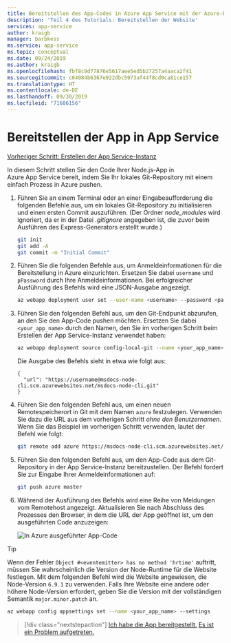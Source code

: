 ```yaml
---
title: Bereitstellen des App-Codes in Azure App Service mit der Azure-Befehlszeilenschnittstelle (Azure CLI)
description: 'Teil 4 des Tutorials: Bereitstellen der Website'
services: app-service
author: kraigb
manager: barbkess
ms.service: app-service
ms.topic: conceptual
ms.date: 09/24/2019
ms.author: kraigb
ms.openlocfilehash: fbf8c9d77876e5617aee5ed5b27257a4aaca2f41
ms.sourcegitcommit: c04984b6367e922dbc5973af44f8cd0ca81ce157
ms.translationtype: HT
ms.contentlocale: de-DE
ms.lasthandoff: 09/30/2019
ms.locfileid: "71686156"
---
```

# <a name="deploy-the-app-to-app-service"></a>Bereitstellen der App in App Service

[Vorheriger Schritt: Erstellen der App Service-Instanz](tutorial-vscode-azure-cli-node-03.md)

In diesem Schritt stellen Sie den Code Ihrer Node.js-App in Azure App Service bereit, indem Sie Ihr lokales Git-Repository mit einem einfach Prozess in Azure pushen.

1. Führen Sie an einem Terminal oder an einer Eingabeaufforderung die folgenden Befehle aus, um ein lokales Git-Repository zu initialisieren und einen ersten Commit auszuführen. (Der Ordner *node_modules* wird ignoriert, da er in der Datei *.gitignore* angegeben ist, die zuvor beim Ausführen des Express-Generators erstellt wurde.)

    ```bash
    git init
    git add -A
    git commit -m "Initial Commit"
    ```

1. Führen Sie die folgenden Befehle aus, um Anmeldeinformationen für die Bereitstellung in Azure einzurichten. Ersetzen Sie dabei `username` und `pPassword` durch Ihre Anmeldeinformationen. Bei erfolgreicher Ausführung des Befehls wird eine JSON-Ausgabe angezeigt.

    ```bash
    az webapp deployment user set --user-name <username> --password <password>
    ```

1. Führen Sie den folgenden Befehl aus, um den Git-Endpunkt abzurufen, an den Sie den App-Code pushen möchten. Ersetzen Sie dabei `<your_app_name>` durch den Namen, den Sie im vorherigen Schritt beim Erstellen der App Service-Instanz verwendet haben:

    ```bash
    az webapp deployment source config-local-git --name <your_app_name>
    ```

    Die Ausgabe des Befehls sieht in etwa wie folgt aus:

    ```output
    {
      "url": "https://username@msdocs-node-cli.scm.azurewebsites.net/msdocs-node-cli.git"
    }
    ```

1. Führen Sie den folgenden Befehl aus, um einen neuen Remotespeicherort in Git mit dem Namen `azure` festzulegen. Verwenden Sie dazu die URL aus dem vorherigen Schritt *ohne den Benutzernamen*. Wenn Sie das Beispiel im vorherigen Schritt verwenden, lautet der Befehl wie folgt:

    ```bash
    git remote add azure https://msdocs-node-cli.scm.azurewebsites.net/msdocs-node-cli.git
    ```

1. Führen Sie den folgenden Befehl aus, um den App-Code aus dem Git-Repository in der App Service-Instanz bereitzustellen. Der Befehl fordert Sie zur Eingabe Ihrer Anmeldeinformationen auf:

    ```bash
    git push azure master
    ```

1. Während der Ausführung des Befehls wird eine Reihe von Meldungen vom Remotehost angezeigt. Aktualisieren Sie nach Abschluss des Prozesses den Browser, in dem die URL der App geöffnet ist, um den ausgeführten Code anzuzeigen:

    ![In Azure ausgeführter App-Code](media/azure-cli/remote-app.png)

> [!TIP]
> Wenn der Fehler `Object #<eventemitter> has no method 'hrtime'` auftritt, müssen Sie wahrscheinlich die Version der Node-Runtime für die Website festlegen. Mit dem folgenden Befehl wird die Website angewiesen, die Node-Version `6.9.1` zu verwenden. Falls Ihre Website eine andere oder höhere Node-Version erfordert, geben Sie die Version mit der vollständigen Semantik `major.minor.patch` an.
>
> ```bash
> az webapp config appsettings set --name <your_app_name> --settings
> ```

> [!div class="nextstepaction"]
> [Ich habe die App bereitgestellt.](tutorial-vscode-azure-cli-node-05.md) [Es ist ein Problem aufgetreten.](https://www.research.net/r/PWZWZ52?tutorial=node-deployment&step=deploy-website)

